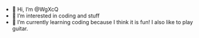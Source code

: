 - 👋 Hi, I’m @WgXcQ
- 👀 I’m interested in coding and stuff
- 🌱 I’m currently learning coding because I think it is fun! I also like to play guitar.

<!---
WgXcQ/WgXcQ is a ✨ special ✨ repository because its `README.md` (this file) appears on your GitHub profile.
You can click the Preview link to take a look at your changes.
--->
